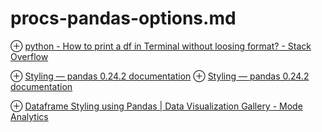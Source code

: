 # procs-pandas-options.md
⊕ [python - How to print a df in Terminal without loosing format? - Stack Overflow](https://stackoverflow.com/questions/38487945/how-to-print-a-df-in-terminal-without-loosing-format)

⊕ [Styling — pandas 0.24.2 documentation](https://pandas.pydata.org/pandas-docs/stable/user_guide/style.html)
    ⊕ [Styling — pandas 0.24.2 documentation](https://pandas.pydata.org/pandas-docs/stable/user_guide/style.html#Fun-stuff)

⊕ [Dataframe Styling using Pandas | Data Visualization Gallery - Mode Analytics](https://mode.com/example-gallery/python_dataframe_styling/)